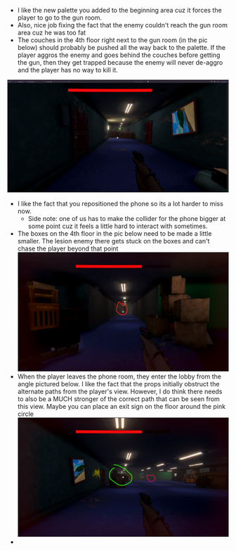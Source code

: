 - I like the new palette you added to the beginning area cuz it forces the player to go to the gun room.
- Also, nice job fixing the fact that the enemy couldn't reach the gun room area cuz he was too fat
- The couches in the 4th floor right next to the gun room (in the pic below) should probably be pushed all the way back to the palette. If the player aggros the enemy and goes behind the couches before getting the gun, then they get trapped because the enemy will never de-aggro and the player has no way to kill it.

![](<../_META/Attachments/Pasted image 20250118122046.png>)

- I like the fact that you repositioned the phone so its a lot harder to miss now.
	- Side note: one of us has to make the collider for the phone bigger at some point cuz it feels a little hard to interact with sometimes.
- The boxes on the 4th floor in the pic below need to be made a little smaller. The lesion enemy there gets stuck on the boxes and can't chase the player beyond that point
![](<../_META/Attachments/Pasted image 20250118123002.png>)
- When the player leaves the phone room, they enter the lobby from the angle pictured below. I like the fact that the props initially obstruct the alternate paths from the player's view. However, I do think there needs to also be a MUCH stronger of the correct path that can be seen from this view. Maybe you can place an exit sign on the floor around the pink circle
![](<../_META/Attachments/Pasted image 20250118124730.png>)
-
